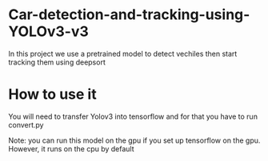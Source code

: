 # Car-detection-and-tracking-using-YOLOv3-v3

In this project we use a pretrained model to detect vechiles then start tracking them using deepsort

# How to use it

You will need to transfer Yolov3 into tensorflow and for that you have to run convert.py

Note: you can run this model on the gpu if you set up tensorflow on the gpu. However, it runs on the cpu by default 
